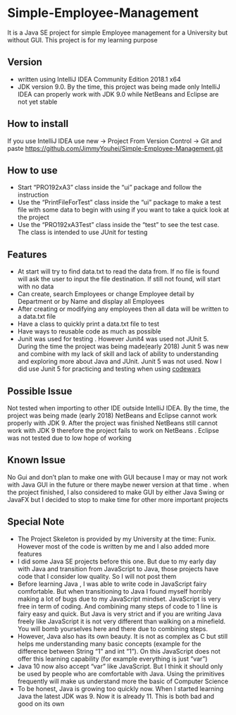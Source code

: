 # Simple-Employee-Management
It is a Java SE project for simple Employee management for a University but without GUI. This project is for my learning purpose 
## Version
-	written using IntelliJ IDEA Community Edition 2018.1 x64
-	JDK version 9.0. By the time, this project was being made only IntelliJ IDEA can properly work with JDK 9.0 while NetBeans and Eclipse are not yet stable 
## How to install
If you use IntelliJ IDEA use new -> Project From Version Control -> Git and paste https://github.com/JimmyYouhei/Simple-Employee-Management.git
## How to use
-	Start “PRO192xA3” class inside the “ui” package and follow the instruction
-	Use the “PrintFileForTest” class inside the “ui” package to make a test file with some data to begin with using if you want to take a quick look at the project
-	Use the “PRO192xA3Test” class inside the “test” to see the test case. The class is intended to use JUnit for testing 
## Features 
-	At start will try to find data.txt to read the data from. If no file is found will ask the user to input the file destination. If still not found, will start with no data
-	Can create, search Employees or change Employee detail by Department or by Name and display all Employees 
-	After creating or modifying any employees then all data will be written to a data.txt file 
-	Have a class to quickly print a data.txt file to test 
-	Have ways to reusable code as much as possible 
-	Junit was used for testing . However Junit4 was used not JUnit 5. 
During the time the project was being made(early 2018) Junit 5 was new and combine with my lack of skill and lack of ability 
to understanding and exploring more about Java and JUnit. Junit 5 was not used. Now I did use Junit 5 for practicing and testing 
when using [codewars](https://www.codewars.com/)
## Possible Issue
Not tested when importing to other IDE outside IntelliJ IDEA. By the time, the project was being made (early 2018) NetBeans and Eclipse cannot work properly with JDK 9. After the project was finished NetBeans still cannot work with JDK 9 therefore the project fails to work on NetBeans . Eclipse was not tested due to low hope of working 
## Known Issue
No Gui and don’t plan to make one with GUI because I may or may not work with Java GUI in the future or there maybe newer version at that time . when the project finished, I also considered to make GUI by either Java Swing or JavaFX but I decided to stop to make time for other more important projects 
## Special Note
-	The Project Skeleton is provided by my University at the time: Funix. However most of the code is written by me and I also added more features 
-	I did some Java SE projects before this one. But due to my early day with Java and transition from JavaScript to Java, those projects have code that I consider low quality. So I will not post them 
-	Before learning Java , I was able to write code in JavaScript fairy comfortable. But when transitioning to Java I found myself horribly making a lot of bugs due to my JavaScript mindset. JavaScript is very free in term of coding. And combining many steps of code to 1 line is fairy easy and quick. But Java is very strict and if you are writing Java freely like JavaScript it is not very different than walking on a minefield. You will bomb yourselves here and there due to combining steps.
-	However, Java also has its own beauty. It is not as complex as C but still helps me understanding many basic concepts (example for the difference between String “1” and int “1”). On this JavaScript does not offer this learning capability (for example everything is just “var”)
-	Java 10 now also accept “var” like JavaScript. But I think it should only be used by people who are comfortable with Java. Using the primitives frequently will make us understand more the basic of Computer Science 
-	To be honest, Java is growing too quickly now. When I started learning Java the latest JDK was 9. Now it is already 11. This is both bad and good on its own 

